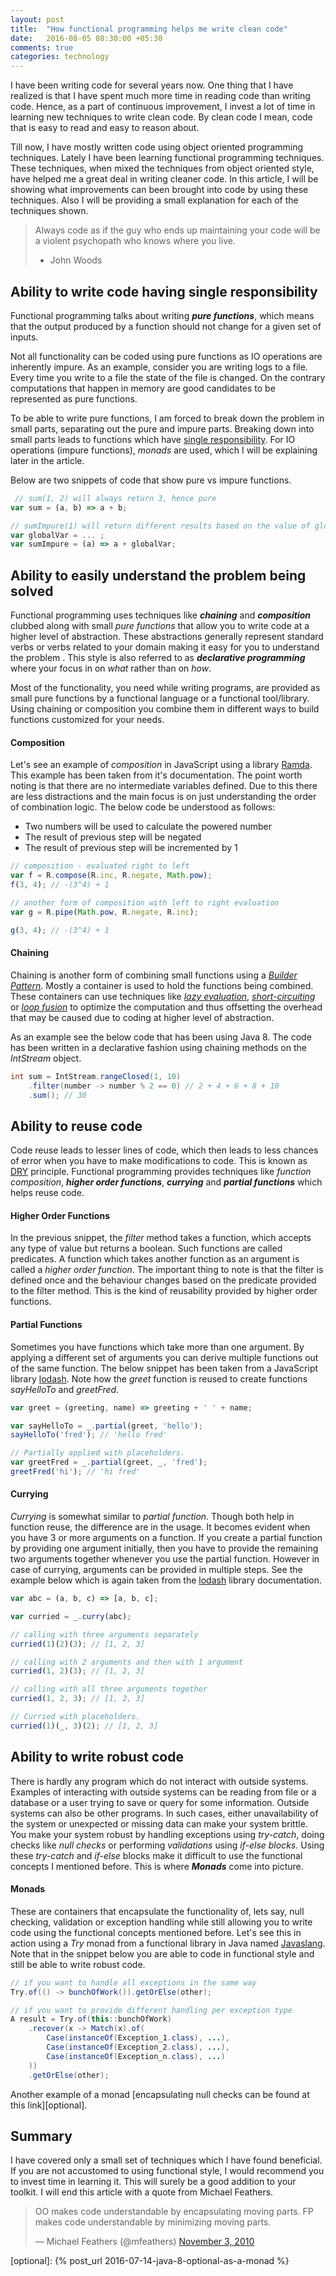 ```yaml
---
layout: post
title:  "How functional programming helps me write clean code"
date:   2016-08-05 08:30:00 +05:30
comments: true
categories: technology
---
```


I have been writing code for several years now. One thing that I have realized is that I have spent much more 
time in reading code than writing code. Hence, as a part of continuous improvement, I invest a lot of time in 
learning new techniques to write clean code. By clean code I mean, code that is easy to read and easy to reason 
about. 

Till now, I have mostly written code using object oriented programming techniques. Lately I have been learning 
functional programming techniques. These techniques, when mixed the techniques from object oriented style, have 
helped me a great deal in writing cleaner code. In this article, I will be showing what improvements can been brought 
into code by using these techniques. Also I will be providing a small explanation for each of the techniques shown. 

> Always code as if the guy who ends up maintaining your code will be a violent psychopath who knows where you live. 
> - John Woods

## Ability to write code having single responsibility
Functional programming talks about writing ***pure functions***, which means that the output produced by a function 
should not change for a given set of inputs. 

Not all functionality can be coded using pure functions as IO operations are inherently impure. As an example, consider 
you are writing logs to a file. Every time you write to a file the state of the file is changed. On the contrary 
computations that happen in memory are good candidates to be represented as pure functions. 

To be able to write pure functions, I am forced to break down the problem in small parts, separating out the 
pure and impure parts. Breaking down into small parts leads to functions which have [single responsibility][srp]. For 
IO operations (impure functions), *monads* are used, which I will be explaining later in the article. 

Below are two snippets of code that show pure vs impure functions.

```javascript
 // sum(1, 2) will always return 3, hence pure
var sum = (a, b) => a + b;

// sumImpure(1) will return different results based on the value of globalVar, hence impure
var globalVar = ... ;
var sumImpure = (a) => a + globalVar;
```

## Ability to easily understand the problem being solved
Functional programming uses techniques like ***chaining*** and ***composition*** clubbed along with small 
*pure functions* that allow you to write code at a higher level of abstraction. These abstractions generally 
represent standard verbs or verbs related to your domain making it easy for you to understand the problem . 
This style is also referred to as ***declarative programming*** where your focus in on *what* rather than on *how*.   

Most of the functionality, you need while writing programs, are provided as small pure functions by a functional 
language or a functional tool/library. Using chaining or composition you combine them in different ways to build 
functions customized for your needs. 

#### Composition
Let's see an example of *composition* in JavaScript using a library [Ramda][ramdajs]. This example has been taken 
from it's documentation. The point worth noting is that there are no intermediate variables defined. Due to this 
there are less distractions and the main focus is on just understanding the order of combination logic. 
The below code be understood as follows: 

* Two numbers will be used to calculate the powered number
* The result of previous step will be negated
* The result of previous step will be incremented by 1  

```javascript
// composition - evaluated right to left
var f = R.compose(R.inc, R.negate, Math.pow);
f(3, 4); // -(3^4) + 1

// another form of composition with left to right evaluation
var g = R.pipe(Math.pow, R.negate, R.inc);

g(3, 4); // -(3^4) + 1
```

#### Chaining
Chaining is another form of combining small functions using a [*Builder Pattern*][builder]. Mostly a container is 
used to hold the functions being combined. These containers can use techniques like [*lazy evaluation*][lazy], 
[*short-circuiting*][short-circuiting] or [*loop fusion*][loop-fusion] to optimize the computation and thus 
offsetting the overhead that may be caused due to coding at higher level of abstraction. 

As an example see the below code that has been using Java 8. The code has been written in a declarative fashion using 
chaining methods on the *IntStream* object. 

```java
int sum = IntStream.rangeClosed(1, 10)
    .filter(number -> number % 2 == 0) // 2 + 4 + 6 + 8 + 10
    .sum(); // 30
```

## Ability to reuse code
Code reuse leads to lesser lines of code, which then leads to less chances of error when you have to make modifications to 
code. This is known as [DRY][dry] principle. Functional programming provides techniques like *function composition*, 
***higher order functions***, ***currying*** and ***partial functions*** which helps reuse code. 

#### Higher Order Functions
In the previous snippet, the *filter* method takes a function, which accepts any type of value but returns a boolean. Such 
functions are called predicates. A function which takes another function as an argument is called a *higher order function*. 
The important thing to note is that the filter is defined once and the behaviour changes based on the predicate provided 
to the filter method. This is the kind of reusability provided by higher order functions. 

#### Partial Functions
Sometimes you have functions which take more than one argument. By applying a different set of arguments you can derive 
multiple functions out of the same function. The below snippet has been taken from a JavaScript library [lodash][lodash]. 
Note how the *greet* function is reused to create functions *sayHelloTo* and *greetFred*. 

```javascript
var greet = (greeting, name) => greeting + ' ' + name;

var sayHelloTo = _.partial(greet, 'hello');
sayHelloTo('fred'); // 'hello fred'

// Partially applied with placeholders.
var greetFred = _.partial(greet, _, 'fred');
greetFred('hi'); // 'hi fred'
```

#### Currying
*Currying* is somewhat similar to *partial function*. Though both help in function reuse, the difference are in the usage. 
It becomes evident when you have 3 or more arguments on a function. If you create a partial function by providing one 
argument initially, then you have to provide the remaining two arguments together whenever you use the partial function. 
However in case of currying, arguments can be provided in multiple steps. See the example below which is again taken from 
the [lodash][lodash] library documentation. 

```javascript
var abc = (a, b, c) => [a, b, c];

var curried = _.curry(abc);

// calling with three arguments separately
curried(1)(2)(3); // [1, 2, 3]

// calling with 2 arguments and then with 1 argument
curried(1, 2)(3); // [1, 2, 3]

// calling with all three arguments together
curried(1, 2, 3); // [1, 2, 3]

// Curried with placeholders.
curried(1)(_, 3)(2); // [1, 2, 3]
``` 

## Ability to write robust code 
There is hardly any program which do not interact with outside systems. Examples of interacting with outside systems 
can be reading from file or a database or a user trying to save or query for some information. Outside systems can also be 
other programs. In such cases, either unavailability of the system or unexpected or missing data can make your system brittle. 
You make your system robust by handling exceptions using *try-catch*, doing checks like *null checks* or performing 
*validations* using *if-else blocks*. Using these *try-catch* and *if-else* blocks make it difficult to use the functional 
concepts I mentioned before. This is where ***Monads*** come into picture. 

#### Monads 
These are containers that encapsulate the functionality of, lets say, null checking, validation or exception handling 
while still allowing you to write code using the functional concepts mentioned before. Let's see this in action using 
a *Try* monad from a functional library in Java named [Javaslang][Javaslang]. Note that in the snippet below you are 
able to code in functional style and still be able to write robust code. 

```java
// if you want to handle all exceptions in the same way
Try.of(() -> bunchOfWork()).getOrElse(other);

// if you want to provide different handling per exception type
A result = Try.of(this::bunchOfWork)
    .recover(x -> Match(x).of(
        Case(instanceOf(Exception_1.class), ...),
        Case(instanceOf(Exception_2.class), ...),
        Case(instanceOf(Exception_n.class), ...)
    ))
    .getOrElse(other);
```

Another example of a monad [encapsulating null checks can be found at this link][optional].

## Summary
I have covered only a small set of techniques which I have found beneficial. If you are not accustomed to using functional 
style, I would recommend you to invest time in learning it. This will surely be a good addition to your toolkit. I 
will end this article with a quote from Michael Feathers.  

<blockquote class="twitter-tweet" data-lang="en"><p lang="en" dir="ltr">OO makes code understandable by encapsulating moving parts.  FP makes code understandable by minimizing moving parts.</p>&mdash; Michael Feathers (@mfeathers) <a href="https://twitter.com/mfeathers/status/29581296216">November 3, 2010</a></blockquote>
<script async src="//platform.twitter.com/widgets.js" charset="utf-8"></script>

[ramdajs]: http://ramdajs.com/docs/#compose
[dry]: https://en.wikipedia.org/wiki/Don%27t_repeat_yourself
[builder]: https://en.wikipedia.org/wiki/Builder_pattern
[loop-fusion]: https://en.wikipedia.org/wiki/Loop_fusion
[short-circuiting]: https://en.wikipedia.org/wiki/Short-circuit_evaluation
[lazy]: https://en.wikipedia.org/wiki/Lazy_evaluation
[srp]: https://en.wikipedia.org/wiki/Single_responsibility_principle
[lodash]: https://lodash.com
[javaslang]: http://www.javaslang.io
[optional]: {% post_url 2016-07-14-java-8-optional-as-a-monad %}